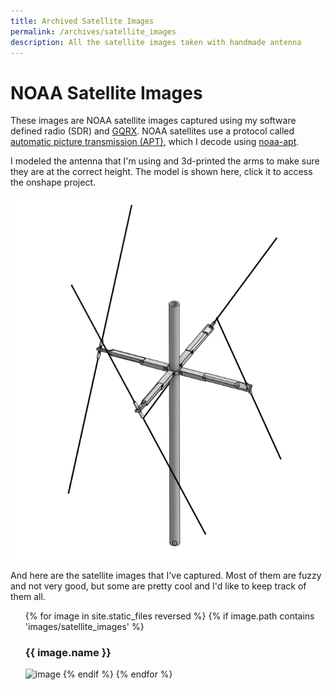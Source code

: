 ```yaml
---
title: Archived Satellite Images
permalink: /archives/satellite_images
description: All the satellite images taken with handmade antenna
---
```


# NOAA Satellite Images

These images are NOAA satellite images captured using my software defined radio (SDR) and [GQRX](https://gqrx.dk/).
NOAA satellites use a protocol called [automatic picture transmission (APT)](https://en.wikipedia.org/wiki/Automatic_picture_transmission), which I decode using [noaa-apt](https://noaa-apt.mbernardi.com.ar/).

I modeled the antenna that I'm using and 3d-printed the arms to make sure they are at the correct height. The model is shown here, click it to access the onshape project.

<a href="https://cad.onshape.com/documents/417c949b1c400718ad9f1661/w/05aeb523f63297d16f2649be/e/5144a1f2b6e79a66b5c89203"> <img src="/assets/images/archive/DoubleCrossDipole.png" alt="Image of the Double Cross Dipole Antenna"> </a>

And here are the satellite images that I've captured. Most of them are fuzzy and not very good, but some are pretty cool and I'd like to keep track of them all.

<ul>
{% for image in site.static_files reversed %}
    {% if image.path contains 'images/satellite_images' %}
        <h3>{{ image.name }}</h3>
        <img src="{{ site.baseurl }}{{ image.path }}" alt="image" />
    {% endif %}
{% endfor %}
</ul>
